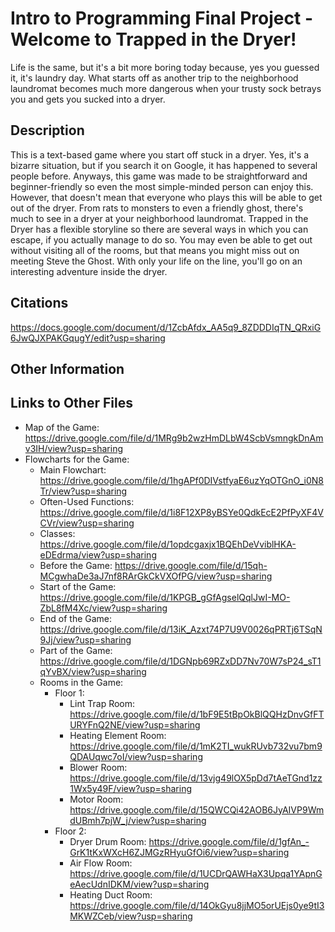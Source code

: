 # Intro to Programming Final Project - Welcome to Trapped in the Dryer!
Life is the same, but it's a bit more boring today because, yes you guessed it, it's laundry day. What starts off as another trip to the neighborhood laundromat becomes much more dangerous when your trusty sock betrays you and gets you sucked into a dryer.

## Description
This is a text-based game where you start off stuck in a dryer. Yes, it's a bizarre situation, but if you search it on Google, it has happened to several people before. Anyways, this game was made to be straightforward and beginner-friendly so even the most simple-minded person can enjoy this. However, that doesn't mean that everyone who plays this will be able to get out of the dryer. From rats to monsters to even a friendly ghost, there's much to see in a dryer at your neighborhood laundromat. Trapped in the Dryer has a flexible storyline so there are several ways in which you can escape, if you actually manage to do so. You may even be able to get out without visiting all of the rooms, but that means you might miss out on meeting Steve the Ghost. With only your life on the line, you'll go on an interesting adventure inside the dryer.

## Citations
https://docs.google.com/document/d/1ZcbAfdx_AA5q9_8ZDDDIqTN_QRxiG6JwQJXPAKGqugY/edit?usp=sharing

## Other Information

## Links to Other Files
* Map of the Game: https://drive.google.com/file/d/1MRg9b2wzHmDLbW4ScbVsmngkDnAmv3IH/view?usp=sharing
* Flowcharts for the Game:
  * Main Flowchart: https://drive.google.com/file/d/1hgAPf0DIVstfyaE6uzYqOTGnO_i0N8Tr/view?usp=sharing
  * Often-Used Functions: https://drive.google.com/file/d/1i8F12XP8yBSYe0QdkEcE2PfPyXF4VCVr/view?usp=sharing
  * Classes: https://drive.google.com/file/d/1opdcgaxjx1BQEhDeVviblHKA-eDEdrma/view?usp=sharing
  * Before the Game: https://drive.google.com/file/d/15qh-MCgwhaDe3aJ7nf8RArGkCkVXOfPG/view?usp=sharing
  * Start of the Game: https://drive.google.com/file/d/1KPGB_gGfAgselQqlJwI-MO-ZbL8fM4Xc/view?usp=sharing
  * End of the Game: https://drive.google.com/file/d/13iK_Azxt74P7U9V0026qPRTj6TSqN9Jj/view?usp=sharing
  * Part of the Game: https://drive.google.com/file/d/1DGNpb69RZxDD7Nv70W7sP24_sT1qYvBX/view?usp=sharing
  * Rooms in the Game:
    * Floor 1:
      * Lint Trap Room: https://drive.google.com/file/d/1bF9E5tBpOkBlQQHzDnvGfFTURYFnQ2NE/view?usp=sharing
      * Heating Element Room: https://drive.google.com/file/d/1mK2TI_wukRUvb732vu7bm9QDAUqwc7oI/view?usp=sharing
      * Blower Room: https://drive.google.com/file/d/13vjg49lOX5pDd7tAeTGnd1zz1Wx5y49F/view?usp=sharing
      * Motor Room: https://drive.google.com/file/d/15QWCQi42AOB6JyAIVP9WmdUBmh7pjW_j/view?usp=sharing
    * Floor 2:
      * Dryer Drum Room: https://drive.google.com/file/d/1gfAn_-GrK1tKxWXcH6ZJMGzRHyuGfOi6/view?usp=sharing
      * Air Flow Room: https://drive.google.com/file/d/1UCDrQAWHaX3Upqa1YApnGeAecUdnIDKM/view?usp=sharing
      * Heating Duct Room: https://drive.google.com/file/d/14OkGyu8jjMO5orUEjs0ye9tI3MKWZCeb/view?usp=sharing
